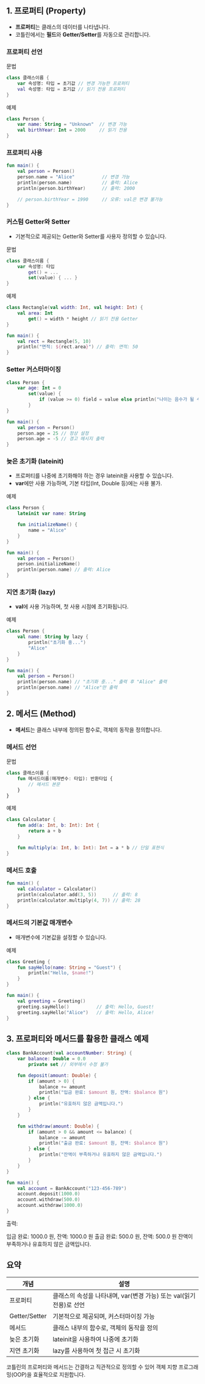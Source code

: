 ## 1. 프로퍼티 (Property)

- **프로퍼티**는 클래스의 데이터를 나타냅니다.
- 코틀린에서는 **필드**와 **Getter/Setter**를 자동으로 관리합니다.

### 프로퍼티 선언

문법

```kotlin
class 클래스이름 {
    var 속성명: 타입 = 초기값 // 변경 가능한 프로퍼티
    val 속성명: 타입 = 초기값 // 읽기 전용 프로퍼티
}
```

예제

```kotlin
class Person {
    var name: String = "Unknown"  // 변경 가능
    val birthYear: Int = 2000     // 읽기 전용
}
```

### 프로퍼티 사용

```kotlin
fun main() {
    val person = Person()
    person.name = "Alice"          // 변경 가능
    println(person.name)           // 출력: Alice
    println(person.birthYear)      // 출력: 2000

    // person.birthYear = 1990     // 오류: val은 변경 불가능
}
```

### 커스텀 Getter와 Setter

- 기본적으로 제공되는 Getter와 Setter를 사용자 정의할 수 있습니다.

문법

```kotlin
class 클래스이름 {
    var 속성명: 타입
        get() = ...
        set(value) { ... }
}
```

예제

```kotlin
class Rectangle(val width: Int, val height: Int) {
    val area: Int
        get() = width * height // 읽기 전용 Getter
}

fun main() {
    val rect = Rectangle(5, 10)
    println("면적: ${rect.area}") // 출력: 면적: 50
}
```

### Setter 커스터마이징

```kotlin
class Person {
    var age: Int = 0
        set(value) {
            if (value >= 0) field = value else println("나이는 음수가 될 수 없습니다.")
        }
}

fun main() {
    val person = Person()
    person.age = 25 // 정상 설정
    person.age = -5 // 경고 메시지 출력
}
```

### 늦은 초기화 (lateinit)

- 프로퍼티를 나중에 초기화해야 하는 경우 lateinit을 사용할 수 있습니다.
- **var**에만 사용 가능하며, 기본 타입(Int, Double 등)에는 사용 불가.

예제

```kotlin
class Person {
    lateinit var name: String

    fun initializeName() {
        name = "Alice"
    }
}

fun main() {
    val person = Person()
    person.initializeName()
    println(person.name) // 출력: Alice
}
```

### 지연 초기화 (lazy)

- **val**에 사용 가능하며, 첫 사용 시점에 초기화됩니다.

예제

```kotlin
class Person {
    val name: String by lazy {
        println("초기화 중...")
        "Alice"
    }
}

fun main() {
    val person = Person()
    println(person.name) // "초기화 중..." 출력 후 "Alice" 출력
    println(person.name) // "Alice"만 출력
}
```

## 2. 메서드 (Method)

- **메서드**는 클래스 내부에 정의된 함수로, 객체의 동작을 정의합니다.

### 메서드 선언

문법

```kotlin
class 클래스이름 {
    fun 메서드이름(매개변수: 타입): 반환타입 {
        // 메서드 본문
    }
}
```

예제

```kotlin
class Calculator {
    fun add(a: Int, b: Int): Int {
        return a + b
    }

    fun multiply(a: Int, b: Int): Int = a * b // 단일 표현식
}
```

### 메서드 호출

```kotlin
fun main() {
    val calculator = Calculator()
    println(calculator.add(3, 5))      // 출력: 8
    println(calculator.multiply(4, 7)) // 출력: 28
}
```

### 메서드의 기본값 매개변수

- 매개변수에 기본값을 설정할 수 있습니다.

예제

```kotlin
class Greeting {
    fun sayHello(name: String = "Guest") {
        println("Hello, $name!")
    }
}

fun main() {
    val greeting = Greeting()
    greeting.sayHello()          // 출력: Hello, Guest!
    greeting.sayHello("Alice")   // 출력: Hello, Alice!
}
```

## 3. 프로퍼티와 메서드를 활용한 클래스 예제

```kotlin
class BankAccount(val accountNumber: String) {
    var balance: Double = 0.0
        private set // 외부에서 수정 불가

    fun deposit(amount: Double) {
        if (amount > 0) {
            balance += amount
            println("입금 완료: $amount 원, 잔액: $balance 원")
        } else {
            println("유효하지 않은 금액입니다.")
        }
    }

    fun withdraw(amount: Double) {
        if (amount > 0 && amount <= balance) {
            balance -= amount
            println("출금 완료: $amount 원, 잔액: $balance 원")
        } else {
            println("잔액이 부족하거나 유효하지 않은 금액입니다.")
        }
    }
}

fun main() {
    val account = BankAccount("123-456-789")
    account.deposit(1000.0)
    account.withdraw(500.0)
    account.withdraw(1000.0)
}
```

출력:

입금 완료: 1000.0 원, 잔액: 1000.0 원
출금 완료: 500.0 원, 잔액: 500.0 원
잔액이 부족하거나 유효하지 않은 금액입니다.

## 요약

| 개념            | 설명                                          |
| ------------- | ------------------------------------------- |
| 프로퍼티          | 클래스의 속성을 나타내며, var(변경 가능) 또는 val(읽기 전용)로 선언 |
| Getter/Setter | 기본적으로 제공되며, 커스터마이징 가능                       |
| 메서드           | 클래스 내부의 함수로, 객체의 동작을 정의                     |
| 늦은 초기화        | lateinit을 사용하여 나중에 초기화                      |
| 지연 초기화        | lazy를 사용하여 첫 접근 시 초기화                       |

코틀린의 프로퍼티와 메서드는 간결하고 직관적으로 정의할 수 있어 객체 지향 프로그래밍(OOP)을 효율적으로 지원합니다.
